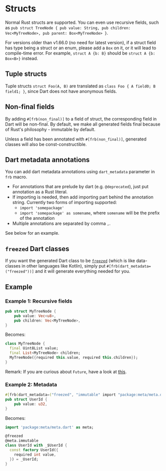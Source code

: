 # Structs

Normal Rust structs are supported. You can even use recursive fields, such as `pub struct TreeNode { pub value: String, pub children: Vec<MyTreeNode>, pub parent: Box<MyTreeNode> }`.

For versions older than v1.66.0 (no need for latest version), if a struct field has type being a struct or an enum, please add a `Box` on it, or it will lead to compile-time error. For example, `struct A {b: B}` should be `struct A {b: Box<B>}` instead.

## Tuple structs

Tuple structs `struct Foo(A, B)` are translated as `class Foo { A field0; B field1; }`, since Dart does not have anonymous fields.

## Non-final fields

By adding `#[frb(non_final)]` to a field of struct, the corresponding field in Dart will be non-final. By default, we make all generated fields final because of Rust's philosophy - immutable by default.

Unless a field has been annotated with `#[frb(non_final)]`, generated classes will also be const-constructible.

## Dart metadata annotations

You can add dart metadata annotations using `dart_metadata` parameter in `frb` macro.

* For annotations that are prelude by dart (e.g. `@deprecated`), just put annotation as a Rust literal.
* If importing is needed, then add importing part behind the annotation string. Currently two forms of importing supported:
  * `import 'somepackage'`
  * `import 'somepackage' as somename`, where `somename` will be the prefix of the annotation
* Multiple annotations are separated by comma `,`.

See below for an example.

## `freezed` Dart classes

If you want the generated Dart class to be [`freezed`](https://pub.dev/packages/freezed) (which is like data-classes in other languages like Kotlin), simply put `#[frb(dart_metadata=("freezed"))]` and it will generate everything needed for you.

## Example

### Example 1: Recursive fields

```rust
pub struct MyTreeNode {
    pub value: Vec<u8>,
    pub children: Vec<MyTreeNode>,
}
```

Becomes:

```Dart
class MyTreeNode {
  final Uint8List value;
  final List<MyTreeNode> children;
  MyTreeNode({required this.value, required this.children});
}
```

Remark: If you are curious about `Future`, have a look at [this](../../../concurrency/async-dart).

### Example 2: Metadata

```rust
#[frb(dart_metadata=("freezed", "immutable" import "package:meta/meta.dart" as meta))]
pub struct UserId {
    pub value: u32,
}
```

Becomes:

```dart
import 'package:meta/meta.dart' as meta;

@freezed
@meta.immutable
class UserId with _$UserId {
  const factory UserId({
    required int value,
  }) = _UserId;
}
```

